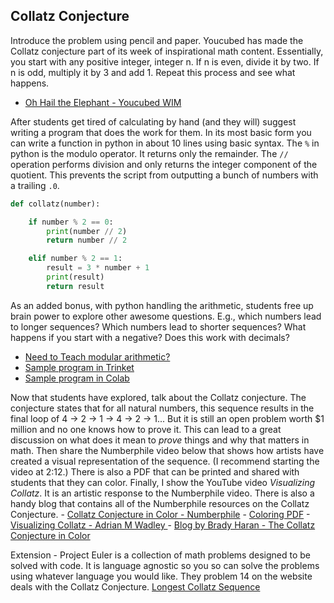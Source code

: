 ## Collatz Conjecture

Introduce the problem using pencil and paper. Youcubed has made the Collatz conjecture part of its week of inspirational math content. Essentially, you start with any positive integer, integer n. If n is even, divide it by two. If n is odd, multiply it by 3 and add 1. Repeat this process and see what happens. 
   
   - [Oh Hail the Elephant - Youcubed WIM](https://www.youcubed.org/wp-content/uploads/2019/08/WIM-Oh-Hail-the-Elephant-Grades-6-8.pdf)

After students get tired of calculating by hand (and they will) suggest writing a program that does the work for them. In its most basic form you can write a function in python in about 10 lines using basic syntax. The `%` in python is the modulo operator. It returns only the remainder. The `//` operation performs division and only returns the integer component of the quotient. This prevents the script from outputting a bunch of numbers with a trailing `.0`. 

```python
def collatz(number):

    if number % 2 == 0:
        print(number // 2)
        return number // 2

    elif number % 2 == 1:
        result = 3 * number + 1
        print(result)
        return result
```

As an added bonus, with python handling the arithmetic, students free up brain power to explore other awesome questions. E.g., which numbers lead to longer sequences? Which numbers lead to shorter sequences? What happens if you start with a negative? Does this work with decimals?


   - [Need to Teach modular arithmetic?](https://youtu.be/5OjZWSdxlU0)
   - [Sample program in Trinket](https://trinket.io/python/37fae0a0f9)
   - [Sample program in Colab ](collatz_sequence.ipynb)
 

Now that students have explored, talk about the Collatz conjecture. The conjecture states that for all natural numbers, this sequence results in the final loop of 4 -> 2 -> 1 -> 4 -> 2 -> 1... But it is still an open problem worth $1 million and no one knows how to prove it. This can lead to a great discussion on what does it mean to *prove* things and why that matters in math. Then share the Numberphile video below that shows how artists have created a visual representation of the sequence. (I recommend starting the video at 2:12.) There is also a PDF that can be printed and shared with students that they can color. Finally, I show the YouTube video *Visualizing Collatz*. It is an artistic response to the Numberphile video. There is also a handy blog that contains all of the Numberphile resources on the Collatz Conjecture. 
    - [Collatz Conjecture in Color - Numberphile](https://www.youtube.com/watch?v=LqKpkdRRLZw)
    - [Coloring PDF](https://static1.squarespace.com/static/548b5b70e4b0b57ba182907d/t/58da8df81b10e35ee212221a/1490718217324/seaweed_file.jpg)
    - [Visualizing Collatz - Adrian M Wadley ](https://www.youtube.com/channel/UC_Izu8EyqRjJBdWM9wLhWlg)
    - [Blog by Brady Haran - The Collatz Conjecture in Color](https://www.bradyharanblog.com/blog/the-collatz-conjecture-in-colour)

Extension
    - Project Euler is a collection of math problems designed to be solved with code. It is language agnostic so you so can solve the problems using whatever language you would like. They problem 14 on the website deals with the Collatz Conjecture. [Longest Collatz Sequence](https://projecteuler.net/problem=14)


